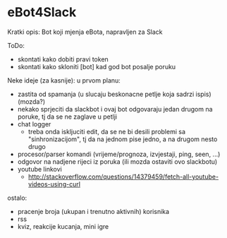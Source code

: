 # eBot4Slack


Kratki opis:
    Bot koji mjenja eBota, napravljen za Slack


ToDo:
-   skontati kako dobiti pravi token
-   skontati kako skloniti [bot] kad god bot posalje poruku




Neke ideje (za kasnije):
u prvom planu:
-   zastita od spamanja (u slucaju beskonacne petlje koja sadrzi ispis) (mozda?)
-   nekako sprjeciti da slackbot i ovaj bot odgovaraju jedan drugom na poruke, tj da se ne zaglave u petlji
-   chat logger
    *   treba onda iskljuciti edit, da se ne bi desili problemi sa "sinhronizacijom", tj da na jednom pise jedno, a na drugom nesto drugo
-   procesor/parser komandi (vrijeme/prognoza, izvjestaji, ping, seen, ...)
-   odgovor na nadjene rijeci iz poruka (ili mozda ostaviti ovo slackbotu)
-   youtube linkovi
    *   http://stackoverflow.com/questions/14379459/fetch-all-youtube-videos-using-curl

ostalo:
-    pracenje broja (ukupan i trenutno aktivnih) korisnika
-    rss
-    kviz, reakcije kucanja, mini igre


